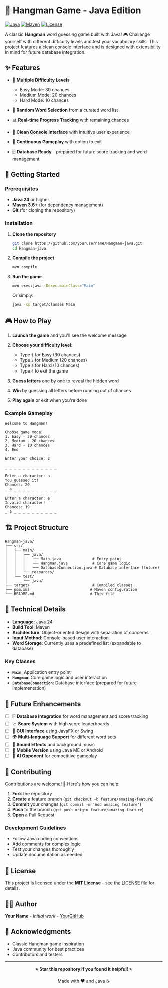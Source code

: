 # 🎯 Hangman Game - Java Edition

[![Java](https://img.shields.io/badge/Java-24-orange.svg)](https://www.oracle.com/java/)
[![Maven](https://img.shields.io/badge/Maven-3.6+-blue.svg)](https://maven.apache.org/)
[![License](https://img.shields.io/badge/License-MIT-green.svg)](LICENSE)

A classic **Hangman** word guessing game built with Java! 🎮 Challenge yourself with different difficulty levels and test your vocabulary skills. This project features a clean console interface and is designed with extensibility in mind for future database integration.

## ✨ Features

- 🎯 **Multiple Difficulty Levels**

  - Easy Mode: 30 chances
  - Medium Mode: 20 chances
  - Hard Mode: 10 chances

- 🎲 **Random Word Selection** from a curated word list
- 📊 **Real-time Progress Tracking** with remaining chances
- 🎨 **Clean Console Interface** with intuitive user experience
- 🔄 **Continuous Gameplay** with option to exit
- 🗄️ **Database Ready** - prepared for future score tracking and word management

## 🚀 Getting Started

### Prerequisites

- **Java 24** or higher
- **Maven 3.6+** (for dependency management)
- **Git** (for cloning the repository)

### Installation

1. **Clone the repository**

   ```bash
   git clone https://github.com/yourusername/Hangman-java.git
   cd Hangman-java
   ```

2. **Compile the project**

   ```bash
   mvn compile
   ```

3. **Run the game**

   ```bash
   mvn exec:java -Dexec.mainClass="Main"
   ```

   Or simply:

   ```bash
   java -cp target/classes Main
   ```

## 🎮 How to Play

1. **Launch the game** and you'll see the welcome message
2. **Choose your difficulty level**:

   - Type `1` for Easy (30 chances)
   - Type `2` for Medium (20 chances)
   - Type `3` for Hard (10 chances)
   - Type `4` to exit the game

3. **Guess letters** one by one to reveal the hidden word
4. **Win** by guessing all letters before running out of chances
5. **Play again** or exit when you're done

### Example Gameplay

```
Welcome to Hangman!

Choose game mode:
1. Easy - 30 chances
2. Medium - 20 chances
3. Hard - 10 chances
4. End

Enter your choice: 2

_ _ _ _ _ _ _ _ _ _ _ _

Enter a character: a
You guessed it!
Chances: 20
_ a _ _ _ _ _ _ _ _ _ _

Enter a character: e
Invalid character!
Chances: 19
_ a _ _ _ _ _ _ _ _ _ _
```

## 🏗️ Project Structure

```
Hangman-java/
├── src/
│   ├── main/
│   │   ├── java/
│   │   │   ├── Main.java              # Entry point
│   │   │   ├── Hangman.java           # Core game logic
│   │   │   └── DatabaseConnection.java # Database interface (future)
│   │   └── resources/
│   └── test/
│       └── java/
├── target/                            # Compiled classes
├── pom.xml                           # Maven configuration
└── README.md                         # This file
```

## 🔧 Technical Details

- **Language**: Java 24
- **Build Tool**: Maven
- **Architecture**: Object-oriented design with separation of concerns
- **Input Method**: Console-based user interaction
- **Word Storage**: Currently uses a predefined list (expandable to database)

### Key Classes

- **`Main`**: Application entry point
- **`Hangman`**: Core game logic and user interaction
- **`DatabaseConnection`**: Database interface (prepared for future implementation)

## 🚧 Future Enhancements

- [ ] 🗄️ **Database Integration** for word management and score tracking
- [ ] 📈 **Score System** with high score leaderboards
- [ ] 🎨 **GUI Interface** using JavaFX or Swing
- [ ] 🌍 **Multi-language Support** for different word sets
- [ ] 🎵 **Sound Effects** and background music
- [ ] 📱 **Mobile Version** using Java ME or Android
- [ ] 🤖 **AI Opponent** for competitive gameplay

## 🤝 Contributing

Contributions are welcome! 🎉 Here's how you can help:

1. **Fork** the repository
2. **Create** a feature branch (`git checkout -b feature/amazing-feature`)
3. **Commit** your changes (`git commit -m 'Add amazing feature'`)
4. **Push** to the branch (`git push origin feature/amazing-feature`)
5. **Open** a Pull Request

### Development Guidelines

- Follow Java coding conventions
- Add comments for complex logic
- Test your changes thoroughly
- Update documentation as needed

## 📝 License

This project is licensed under the **MIT License** - see the [LICENSE](LICENSE) file for details.

## 👨‍💻 Author

**Your Name** - _Initial work_ - [YourGitHub](https://github.com/yourusername)

## 🙏 Acknowledgments

- Classic Hangman game inspiration
- Java community for best practices
- Contributors and testers

---

<div align="center">

**⭐ Star this repository if you found it helpful! ⭐**

Made with ❤️ and Java ☕

</div>

